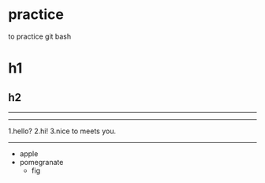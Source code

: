 # practice 
to practice git bash 

# h1
## h2

---
***
1.hello?
2.hi!
3.nice to meets you.

---

+ apple
+ pomegranate
  + fig
